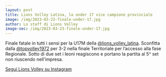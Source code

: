 ```yaml
---
layout: post
title: Lions Volley Latina, la under 17 vice campione provinciale
image: /img/2023-03-23-finale-under-17.jpg
author: Lo staff di Lions Volley
image-sec: /img/2023-03-23-finale-under-17.jpg
---
```


Finale fatale in tutti i sensi per la U17M della [@lions_volley_latina](https://www.instagram.com/lions_volley_latina/). Sconfitta dalla [@topvolley1972](https://www.instagram.com/topvolley1972/) per 3-2 nella finale Territoriale per l’accesso alla fase Regionale.
Sotto di due set i leoni reagiscono e portano la partita al 5^ set non riuscendo nell’impresa.

[Segui Lions Volley su Instagram](https://www.instagram.com/p/CprqQHWNID4/)

